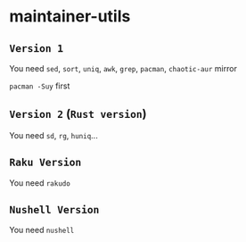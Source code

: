# maintainer-utils

## `Version 1`

You need `sed`, `sort`, `uniq`, `awk`, `grep`, `pacman`, `chaotic-aur`
mirror

`pacman -Suy` first

## `Version 2` (`Rust version`)

You need `sd`, `rg`, `huniq`...

## `Raku Version`

You need `rakudo`

## `Nushell Version`

You need `nushell`
